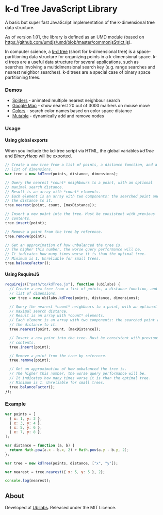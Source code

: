 # k-d Tree JavaScript Library

A basic but super fast JavaScript implementation of the k-dimensional tree data structure.

As of version 1.01, the library is defined as an UMD module (based on https://github.com/umdjs/umd/blob/master/commonjsStrict.js).

In computer science, a [k-d tree](http://en.wikipedia.org/wiki/K-d_tree) (short for k-dimensional tree) is a space-partitioning data structure for organizing points in a k-dimensional space. k-d trees are a useful data structure for several applications, such as searches involving a multidimensional search key (e.g. range searches and nearest neighbor searches). k-d trees are a special case of binary space partitioning trees.

### Demos

- [Spiders](http://ubilabs.github.com/kd-tree-javascript/examples/basic/) - animated multiple nearest neighbour search
- [Google Map](http://ubilabs.github.com/kd-tree-javascript/examples/map/) - show nearest 20 out of 3000 markers on mouse move
- [Colors](http://ubilabs.github.com/kd-tree-javascript/examples/colors/) - search color names based on color space distance
- [Mutable](http://ubilabs.github.com/kd-tree-javascript/examples/mutable/) - dynamically add and remove nodes

### Usage

#### Using global exports

When you include the kd-tree script via HTML, the global variables _kdTree_ and _BinaryHeap_ will be exported.

```js
// Create a new tree from a list of points, a distance function, and a
// list of dimensions.
var tree = new kdTree(points, distance, dimensions);

// Query the nearest *count* neighbours to a point, with an optional
// maximal search distance.
// Result is an array with *count* elements.
// Each element is an array with two components: the searched point and
// the distance to it.
tree.nearest(point, count, [maxDistance]);

// Insert a new point into the tree. Must be consistent with previous
// contents.
tree.insert(point);

// Remove a point from the tree by reference.
tree.remove(point);

// Get an approximation of how unbalanced the tree is.
// The higher this number, the worse query performance will be.
// It indicates how many times worse it is than the optimal tree.
// Minimum is 1. Unreliable for small trees.
tree.balanceFactor();
```

#### Using RequireJS

```js
requirejs(["path/to/kdTree.js"], function (ubilabs) {
  // Create a new tree from a list of points, a distance function, and a
  // list of dimensions.
  var tree = new ubilabs.kdTree(points, distance, dimensions);

  // Query the nearest *count* neighbours to a point, with an optional
  // maximal search distance.
  // Result is an array with *count* elements.
  // Each element is an array with two components: the searched point and
  // the distance to it.
  tree.nearest(point, count, [maxDistance]);

  // Insert a new point into the tree. Must be consistent with previous
  // contents.
  tree.insert(point);

  // Remove a point from the tree by reference.
  tree.remove(point);

  // Get an approximation of how unbalanced the tree is.
  // The higher this number, the worse query performance will be.
  // It indicates how many times worse it is than the optimal tree.
  // Minimum is 1. Unreliable for small trees.
  tree.balanceFactor();
});
```

### Example

```js
var points = [
  { x: 1, y: 2 },
  { x: 3, y: 4 },
  { x: 5, y: 6 },
  { x: 7, y: 8 },
];

var distance = function (a, b) {
  return Math.pow(a.x - b.x, 2) + Math.pow(a.y - b.y, 2);
};

var tree = new kdTree(points, distance, ["x", "y"]);

var nearest = tree.nearest({ x: 5, y: 5 }, 2);

console.log(nearest);
```

## About

Developed at [Ubilabs](http://ubilabs.net).
Released under the MIT Licence.
